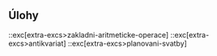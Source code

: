 ## Úlohy
::exc[extra-excs>zakladni-aritmeticke-operace]
::exc[extra-excs>antikvariat]
::exc[extra-excs>planovani-svatby]
